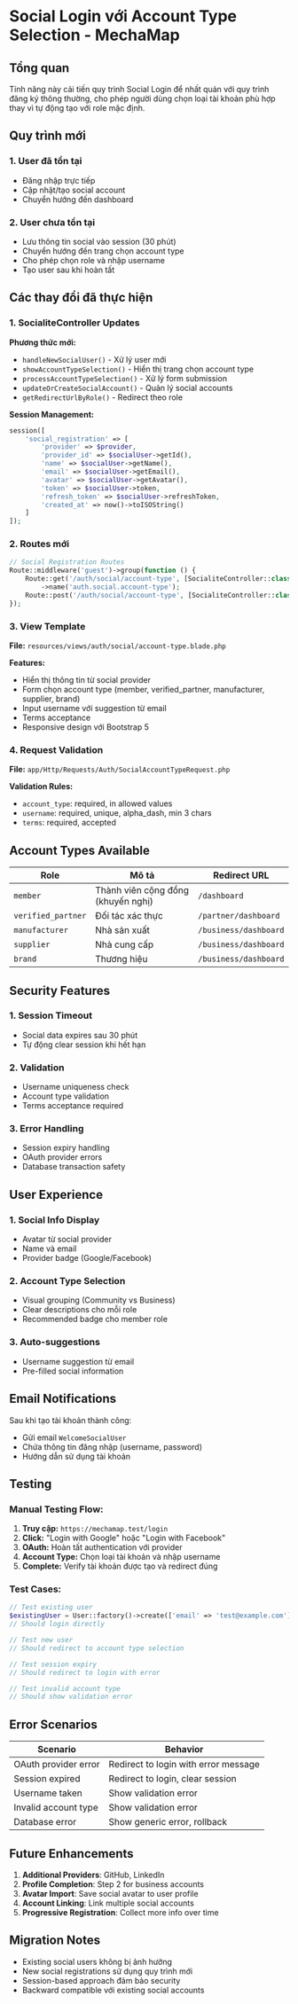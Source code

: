 # Social Login với Account Type Selection - MechaMap

## Tổng quan

Tính năng này cải tiến quy trình Social Login để nhất quán với quy trình đăng ký thông thường, cho phép người dùng chọn loại tài khoản phù hợp thay vì tự động tạo với role mặc định.

## Quy trình mới

### 1. **User đã tồn tại**
- Đăng nhập trực tiếp
- Cập nhật/tạo social account
- Chuyển hướng đến dashboard

### 2. **User chưa tồn tại**
- Lưu thông tin social vào session (30 phút)
- Chuyển hướng đến trang chọn account type
- Cho phép chọn role và nhập username
- Tạo user sau khi hoàn tất

## Các thay đổi đã thực hiện

### 1. **SocialiteController Updates**

**Phương thức mới:**
- `handleNewSocialUser()` - Xử lý user mới
- `showAccountTypeSelection()` - Hiển thị trang chọn account type
- `processAccountTypeSelection()` - Xử lý form submission
- `updateOrCreateSocialAccount()` - Quản lý social accounts
- `getRedirectUrlByRole()` - Redirect theo role

**Session Management:**
```php
session([
    'social_registration' => [
        'provider' => $provider,
        'provider_id' => $socialUser->getId(),
        'name' => $socialUser->getName(),
        'email' => $socialUser->getEmail(),
        'avatar' => $socialUser->getAvatar(),
        'token' => $socialUser->token,
        'refresh_token' => $socialUser->refreshToken,
        'created_at' => now()->toISOString()
    ]
]);
```

### 2. **Routes mới**

```php
// Social Registration Routes
Route::middleware('guest')->group(function () {
    Route::get('/auth/social/account-type', [SocialiteController::class, 'showAccountTypeSelection'])
        ->name('auth.social.account-type');
    Route::post('/auth/social/account-type', [SocialiteController::class, 'processAccountTypeSelection']);
});
```

### 3. **View Template**

**File:** `resources/views/auth/social/account-type.blade.php`

**Features:**
- Hiển thị thông tin từ social provider
- Form chọn account type (member, verified_partner, manufacturer, supplier, brand)
- Input username với suggestion từ email
- Terms acceptance
- Responsive design với Bootstrap 5

### 4. **Request Validation**

**File:** `app/Http/Requests/Auth/SocialAccountTypeRequest.php`

**Validation Rules:**
- `account_type`: required, in allowed values
- `username`: required, unique, alpha_dash, min 3 chars
- `terms`: required, accepted

## Account Types Available

| Role | Mô tả | Redirect URL |
|------|-------|--------------|
| `member` | Thành viên cộng đồng (khuyến nghị) | `/dashboard` |
| `verified_partner` | Đối tác xác thực | `/partner/dashboard` |
| `manufacturer` | Nhà sản xuất | `/business/dashboard` |
| `supplier` | Nhà cung cấp | `/business/dashboard` |
| `brand` | Thương hiệu | `/business/dashboard` |

## Security Features

### 1. **Session Timeout**
- Social data expires sau 30 phút
- Tự động clear session khi hết hạn

### 2. **Validation**
- Username uniqueness check
- Account type validation
- Terms acceptance required

### 3. **Error Handling**
- Session expiry handling
- OAuth provider errors
- Database transaction safety

## User Experience

### 1. **Social Info Display**
- Avatar từ social provider
- Name và email
- Provider badge (Google/Facebook)

### 2. **Account Type Selection**
- Visual grouping (Community vs Business)
- Clear descriptions cho mỗi role
- Recommended badge cho member role

### 3. **Auto-suggestions**
- Username suggestion từ email
- Pre-filled social information

## Email Notifications

Sau khi tạo tài khoản thành công:
- Gửi email `WelcomeSocialUser`
- Chứa thông tin đăng nhập (username, password)
- Hướng dẫn sử dụng tài khoản

## Testing

### Manual Testing Flow:

1. **Truy cập:** `https://mechamap.test/login`
2. **Click:** "Login with Google" hoặc "Login with Facebook"
3. **OAuth:** Hoàn tất authentication với provider
4. **Account Type:** Chọn loại tài khoản và nhập username
5. **Complete:** Verify tài khoản được tạo và redirect đúng

### Test Cases:

```php
// Test existing user
$existingUser = User::factory()->create(['email' => 'test@example.com']);
// Should login directly

// Test new user
// Should redirect to account type selection

// Test session expiry
// Should redirect to login with error

// Test invalid account type
// Should show validation error
```

## Error Scenarios

| Scenario | Behavior |
|----------|----------|
| OAuth provider error | Redirect to login with error message |
| Session expired | Redirect to login, clear session |
| Username taken | Show validation error |
| Invalid account type | Show validation error |
| Database error | Show generic error, rollback |

## Future Enhancements

1. **Additional Providers**: GitHub, LinkedIn
2. **Profile Completion**: Step 2 for business accounts
3. **Avatar Import**: Save social avatar to user profile
4. **Account Linking**: Link multiple social accounts
5. **Progressive Registration**: Collect more info over time

## Migration Notes

- Existing social users không bị ảnh hưởng
- New social registrations sử dụng quy trình mới
- Session-based approach đảm bảo security
- Backward compatible với existing social accounts
